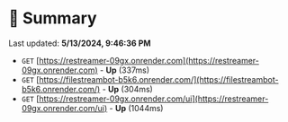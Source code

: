 # 📖 Summary
Last updated: **5/13/2024, 9:46:36 PM**

- `GET` [https://restreamer-09gx.onrender.com](https://restreamer-09gx.onrender.com) - **Up** (337ms)
- `GET` [https://filestreambot-b5k6.onrender.com/](https://filestreambot-b5k6.onrender.com/) - **Up** (304ms)
- `GET` [https://restreamer-09gx.onrender.com/ui](https://restreamer-09gx.onrender.com/ui) - **Up** (1044ms)
